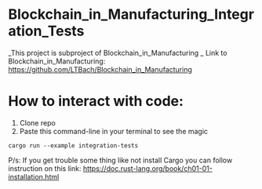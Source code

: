 # Blockchain_in_Manufacturing_Integration_Tests
_This project is subproject of Blockchain_in_Manufacturing
_ Link to Blockchain_in_Manufacturing: https://github.com/LTBach/Blockchain_in_Manufacturing
# How to interact with code:
1. Clone repo
2. Paste this command-line in your terminal to see the magic
```
cargo run --example integration-tests
```
P/s: If you get trouble some thing like not install Cargo you can follow instruction on this link: https://doc.rust-lang.org/book/ch01-01-installation.html
